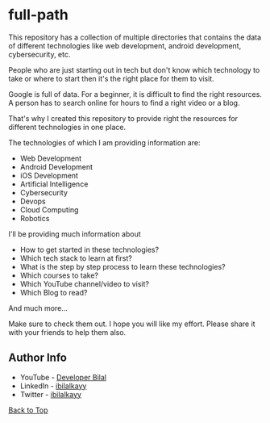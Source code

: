 # full-path

This repository has a collection of multiple directories that contains the data of different technologies like web development, android development, cybersecurity, etc.

People who are just starting out in tech but don't know which technology to take or where to start then it's the right place for them to visit.

Google is full of data. For a beginner, it is difficult to find the right resources. A person has to search online for hours to find a right video or a blog.

That's why I created this repository to provide right the resources for different technologies in one place.

The technologies of which I am providing information are:

- Web Development
- Android Development
- iOS Development
- Artificial Intelligence
- Cybersecurity
- Devops
- Cloud Computing
- Robotics

I'll be providing much information about 
- How to get started in these technologies? 
- Which tech stack to learn at first?
- What is the step by step process to learn these technologies?
- Which courses to take?
- Which YouTube channel/video to visit?
- Which Blog to read?

And much more...

Make sure to check them out. I hope you will like my effort. Please share it with your friends to help them also.

## Author Info

- YouTube - [Developer Bilal](https://www.youtube.com/channel/UCBLTfRg0Rgm4FtXkvql7DRQ)
- LinkedIn - [ibilalkayy](https://www.linkedin.com/in/ibilalkayy/)
- Twitter - [ibilalkayy](https://twitter.com/ibilalkayy)

[Back to Top](#full-path)
